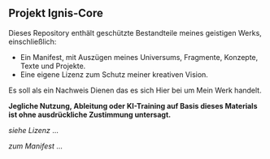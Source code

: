 ## **Projekt Ignis-Core**

Dieses Repository enthält geschützte Bestandteile meines geistigen Werks,
einschließlich:

- Ein Manifest, mit Auszügen meines Universums, Fragmente, Konzepte, Texte und Projekte.
- Eine eigene Lizenz zum Schutz meiner kreativen Vision.

Es soll als ein Nachweis Dienen das es sich Hier bei um Mein Werk handelt.

**Jegliche Nutzung, Ableitung oder KI-Training auf Basis dieses Materials ist ohne ausdrückliche Zustimmung untersagt.**

*siehe Lizenz* ...

*zum Manifest* ...
